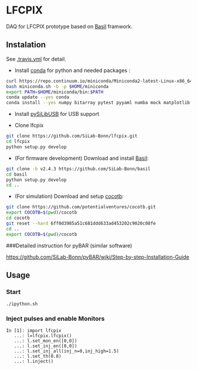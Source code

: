# LFCPIX

DAQ for LFCPIX prototype based on [Basil](https://github.com/SiLab-Bonn/basil) framwork.

## Instalation

See [.travis.yml](https://github.com/SiLab-Bonn/lfcpix/blob/master/.travis.yml) for detail.

- Install [conda](http://conda.pydata.org) for python and needed packages :
```bash
curl https://repo.continuum.io/miniconda/Miniconda2-latest-Linux-x86_64.sh -o miniconda.sh
bash miniconda.sh -b -p $HOME/miniconda
export PATH=$HOME/miniconda/bin:$PATH
conda update --yes conda
conda install --yes numpy bitarray pytest pyyaml numba mock matplotlib scipy pytables bokeh pandas progressbar
```

- Install [pySiLibUSB](https://github.com/SiLab-Bonn/pySiLibUSB) for USB support

- Clone lfcpix
```bash
git clone https://github.com/SiLab-Bonn/lfcpix.git
cd lfcpix
python setup.py develop
```

- (For firmware development) Download and install [Basil](https://github.com/SiLab-Bonn/basil):
```bash
git clone -b v2.4.3 https://github.com/SiLab-Bonn/basil
cd basil
python setup.py develop 
cd ..
```

- (For simulation) Download and setup [cocotb](https://github.com/potentialventures/cocotb):
```bash
git clone https://github.com/potentialventures/cocotb.git
export COCOTB=$(pwd)/cocotb
cd cocotb
git reset --hard 6ff0d3985a51c681ddd633ad453202c9020c08fe
cd ..
export COCOTB=$(pwd)/cocotb
```

###Detailed instruction for pyBAR (similar software)

https://github.com/SiLab-Bonn/pyBAR/wiki/Step-by-step-Installation-Guide

## Usage

### Start
```
./ipython.sh
```

### Inject pulses and enable Monitors
```
In [1]: import lfcpix
   ...: l=lfcpix.lfcpix()
   ...: l.set_mon_en([0,0])
   ...: l.set_inj_en([0,0])   
   ...: l.set_inj_all(inj_n=0,inj_high=1.5)
   ...: l.set_th(0.8)
   ...: l.inject()
```
